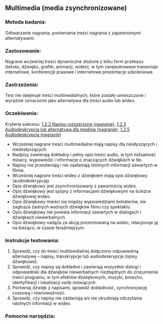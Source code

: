 ## Multimedia (media zsynchronizowane)

### Metoda badania: 
Odtwarzanie nagrania, porównanie treści nagrania z zapewnionymi alternatywami.

### Zastosowanie:
Nagrane wcześniej treści dynamiczne złożone z kliku form przekazu (tekstu, dźwięku, grafiki, animacji, wideo), w tym zarejestrowane transmisje internetowe, konferencje prasowe i internetowe prezentacje szkoleniowe. 

### Zastrzeżenia:
Test nie obejmuje treści multimedialnych, które zostały umieszczone i wyraźnie oznaczone jako alternatywa dla treści audio lub wideo. 

### Oczekiwania:
Kryteria sukcesu: [1.2.2 Napisy rozszerzone (nagranie)](https://wcag.lepszyweb.pl/#captions-prerecorded), [1.2.3 Audiodeskrypcja lub alternatywa dla mediów (nagranie)](https://wcag.lepszyweb.pl/#audio-description-or-media-alternative-prerecorded), [1.2.5 Audiodeskrypcja (nagranie)](https://wcag.lepszyweb.pl/#audio-description-prerecorded)
-	Wcześniej nagrane treści multimedialne mają napisy dla niesłyszących i niedosłyszących.
-	Nadpisy zawierają dokładny i pełny opis treści audio, w tym tożsamość mówcy, wypowiedzi i informacje o znaczących dźwiękach w tle.
-	Napisy nie przesłaniają i nie zasłaniają istotnych informacji zawartych w filmie.
-	Wcześniej nagrane treści wideo z dźwiękiem mają opis dźwiękowy (audiodeskrypcję).
-	Opis dźwiękowy jest zsynchronizowany z zawartością wideo.
-	Opis dźwiękowy jest spójny z informacjami dźwiękowymi na ścieżce dźwiękowej wideo.
-	Opis dźwiękowy mieści się między wypowiedziami bohaterów, nie zagłusza żadnych ważnych dźwięków filmu czy spektaklu.
-	Opis dźwiękowy nie powiela informacji zawartych w dialogach i dźwiękach niewerbalnych.
-	Opis dźwiękowy nadąża za akcją prezentowaną na wideo, relacjonuje ją na bieżąco, w czasie teraźniejszym.

### Instrukcje testowania:
1.	Sprawdź, czy do treści multimedialnej dołączono odpowiednią alternatywę – napisy, transkrypcje lub audiodeskrypcje (opisy dźwiękowe).
2.	Sprawdź, czy napisy są dokładne i zawierają wszystkie dialogi i odpowiedniki dla dźwięków niewerbalnych niezbędnych do zrozumienia treści programu, w tym efektów dźwiękowych, muzyki, śmiechu, identyfikacji i lokalizacji osób mówiących.
3.	Porównaj dźwięk z napisami, sprawdź dokładność, synchronizację czasową i równoważność.
4.	Sprawdź, czy napisy nie zasłaniają ani nie utrudniają odczytania istotnych informacji w wideo.

### Pomocne narzędzia:


